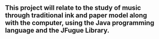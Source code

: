 ## This project will relate to the study of music through traditional ink and paper model along with the computer, using the Java programming language and the JFugue Library.

